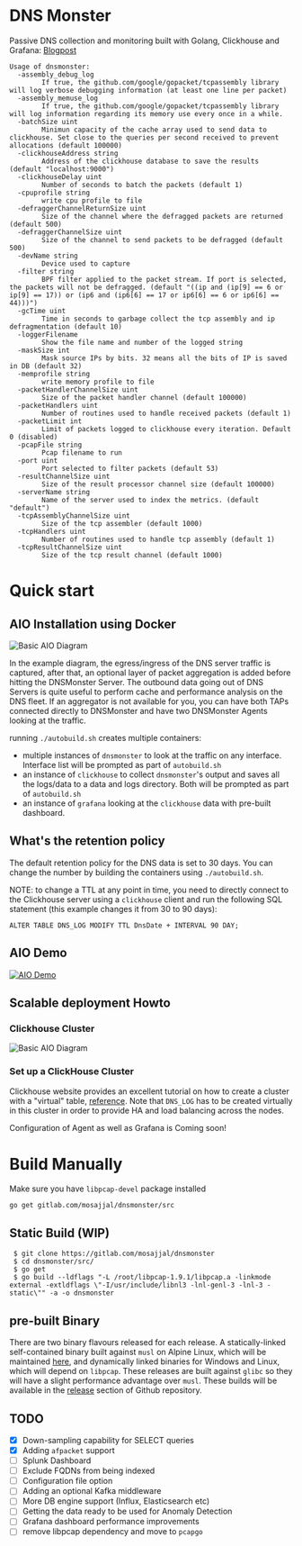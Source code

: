 # DNS Monster

Passive DNS collection and monitoring built with Golang, Clickhouse and Grafana: [Blogpost](https://blog.n0p.me/dnsmonster/)

```shell
Usage of dnsmonster:
  -assembly_debug_log
    	If true, the github.com/google/gopacket/tcpassembly library will log verbose debugging information (at least one line per packet)
  -assembly_memuse_log
    	If true, the github.com/google/gopacket/tcpassembly library will log information regarding its memory use every once in a while.
  -batchSize uint
    	Minimun capacity of the cache array used to send data to clickhouse. Set close to the queries per second received to prevent allocations (default 100000)
  -clickhouseAddress string
    	Address of the clickhouse database to save the results (default "localhost:9000")
  -clickhouseDelay uint
    	Number of seconds to batch the packets (default 1)
  -cpuprofile string
    	write cpu profile to file
  -defraggerChannelReturnSize uint
    	Size of the channel where the defragged packets are returned (default 500)
  -defraggerChannelSize uint
    	Size of the channel to send packets to be defragged (default 500)
  -devName string
    	Device used to capture
  -filter string
    	BPF filter applied to the packet stream. If port is selected, the packets will not be defragged. (default "((ip and (ip[9] == 6 or ip[9] == 17)) or (ip6 and (ip6[6] == 17 or ip6[6] == 6 or ip6[6] == 44)))")
  -gcTime uint
    	Time in seconds to garbage collect the tcp assembly and ip defragmentation (default 10)
  -loggerFilename
    	Show the file name and number of the logged string
  -maskSize int
    	Mask source IPs by bits. 32 means all the bits of IP is saved in DB (default 32)
  -memprofile string
    	write memory profile to file
  -packetHandlerChannelSize uint
    	Size of the packet handler channel (default 100000)
  -packetHandlers uint
    	Number of routines used to handle received packets (default 1)
  -packetLimit int
    	Limit of packets logged to clickhouse every iteration. Default 0 (disabled)
  -pcapFile string
    	Pcap filename to run
  -port uint
    	Port selected to filter packets (default 53)
  -resultChannelSize uint
    	Size of the result processor channel size (default 100000)
  -serverName string
    	Name of the server used to index the metrics. (default "default")
  -tcpAssemblyChannelSize uint
    	Size of the tcp assembler (default 1000)
  -tcpHandlers uint
    	Number of routines used to handle tcp assembly (default 1)
  -tcpResultChannelSize uint
    	Size of the tcp result channel (default 1000)
```

# Quick start

## AIO Installation using Docker

![Basic AIO Diagram](static/dnsmonster-basic.svg)

In the example diagram, the egress/ingress of the DNS server traffic is captured, after that, an optional layer of packet aggregation is added before hitting the DNSMonster Server. The outbound data going out of DNS Servers is quite useful to perform cache and performance analysis on the DNS fleet. If an aggregator is not available for you, you can have both TAPs connected directly to DNSMonster and have two DNSMonster Agents looking at the traffic. 

running `./autobuild.sh` creates multiple containers:

* multiple instances of `dnsmonster` to look at the traffic on any interface. Interface list will be prompted as part of `autobuild.sh`
* an instance of `clickhouse` to collect `dnsmonster`'s output and saves all the logs/data to a data and logs directory. Both will be prompted as part of `autobuild.sh`
* an instance of `grafana` looking at the `clickhouse` data with pre-built dashboard.

## What's the retention policy

The default retention policy for the DNS data is set to 30 days. You can change the number by building the containers using `./autobuild.sh`.

NOTE: to change a TTL at any point in time, you need to directly connect to the Clickhouse server using a `clickhouse` client and run the following SQL statement (this example changes it from 30 to 90 days):

`ALTER TABLE DNS_LOG MODIFY TTL DnsDate + INTERVAL 90 DAY;` 

## AIO Demo

[![AIO Demo](static/aio_demo.svg)](static/aio_demo.svg)


## Scalable deployment Howto

### Clickhouse Cluster

![Basic AIO Diagram](static/dnsmonster-enterprise.svg)

### Set up a ClickHouse Cluster

Clickhouse website provides an excellent tutorial on how to create a cluster with a "virtual" table, [reference](https://clickhouse.tech/docs/en/getting-started/tutorial/#cluster-deployment). Note that `DNS_LOG` has to be created virtually in this cluster in order to provide HA and load balancing across the nodes. 

Configuration of Agent as well as Grafana is Coming soon!

# Build Manually

Make sure you have `libpcap-devel` package installed

`go get gitlab.com/mosajjal/dnsmonster/src`

## Static Build (WIP)

```
 $ git clone https://gitlab.com/mosajjal/dnsmonster
 $ cd dnsmonster/src/
 $ go get
 $ go build --ldflags "-L /root/libpcap-1.9.1/libpcap.a -linkmode external -extldflags \"-I/usr/include/libnl3 -lnl-genl-3 -lnl-3 -static\"" -a -o dnsmonster
```

## pre-built Binary

There are two binary flavours released for each release. A statically-linked self-contained binary built against `musl` on Alpine Linux, which will be maintained [here](`n0p.me/bin/dnsmonster`), and dynamically linked binaries for Windows and Linux, which will depend on `libpcap`. These releases are built against `glibc` so they will have a slight performance advantage over `musl`. These builds will be available in the [release](https://github.com/mosajjal/dnsmonster/releases) section of Github repository. 

## TODO
- [x] Down-sampling capability for SELECT queries
- [x] Adding `afpacket` support
- [ ] Splunk Dashboard
- [ ] Exclude FQDNs from being indexed
- [ ] Configuration file option
- [ ] Adding an optional Kafka middleware
- [ ] More DB engine support (Influx, Elasticsearch etc)
- [ ] Getting the data ready to be used for Anomaly Detection
- [ ] Grafana dashboard performance improvements
- [ ] remove libpcap dependency and move to `pcapgo`
